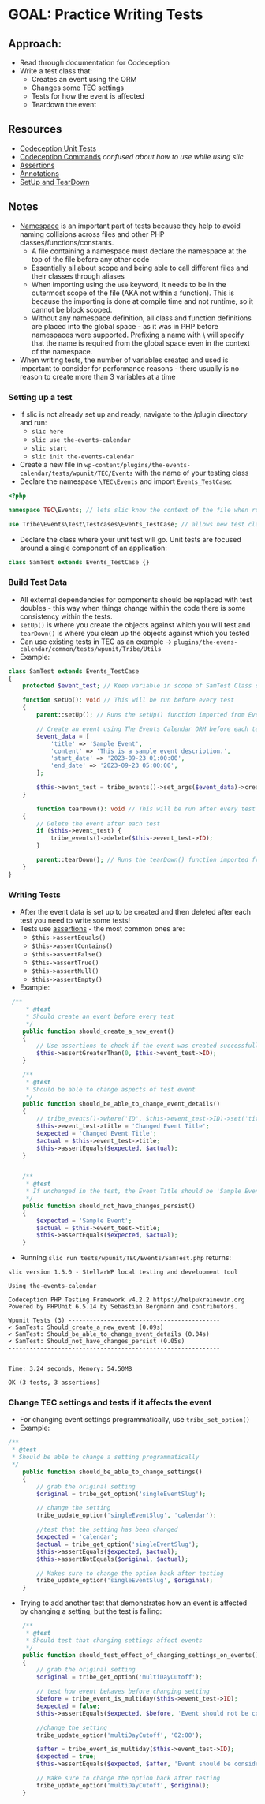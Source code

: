# GOAL: Practice Writing Tests

## Approach:

- Read through documentation for Codeception
- Write a test class that:
  - Creates an event using the ORM
  - Changes some TEC settings
  - Tests for how the event is affected
  - Teardown the event

## Resources

- [Codeception Unit Tests](https://codeception.com/docs/UnitTests)
- [Codeception Commands](https://codeception.com/docs/reference/Commands) _confused about how to use while using slic_
- [Assertions](https://docs.phpunit.de/en/8.5/assertions.html)
- [Annotations](https://docs.phpunit.de/en/8.5/annotations.html)
- [SetUp and TearDown](https://docs.phpunit.de/en/8.5/fixtures.html#more-setup-than-teardown)

## Notes

- [Namespace](https://www.php.net/manual/en/language.namespaces.php) is an important part of tests because they help to avoid naming collisions across files and other PHP classes/functions/constants.
  - A file containing a namespace must declare the namespace at the top of the file before any other code
  - Essentially all about scope and being able to call different files and their classes through aliases
  - When importing using the `use` keyword, it needs to be in the outermost scope of the file (AKA not within a function). This is because the importing is done at compile time and not runtime, so it cannot be block scoped.
  - Without any namespace definition, all class and function definitions are placed into the global space - as it was in PHP before namespaces were supported. Prefixing a name with \ will specify that the name is required from the global space even in the context of the namespace.
- When writing tests, the number of variables created and used is important to consider for performance reasons - there usually is no reason to create more than 3 variables at a time

### Setting up a test

- If slic is not already set up and ready, navigate to the /plugin directory and run:
  - `slic here`
  - `slic use the-events-calendar`
  - `slic start`
  - `slic init the-events-calendar`
- Create a new file in `wp-content/plugins/the-events-calendar/tests/wpunit/TEC/Events` with the name of your testing class
- Declare the namespace `\TEC\Events` and import `Events_TestCase`:

```php
<?php

namespace TEC\Events; // lets slic know the context of the file when running the tests

use Tribe\Events\Test\Testcases\Events_TestCase; // allows new test class to extend Events_TestCase, which extends Codeception's `WPTestCase`
```

- Declare the class where your unit test will go. Unit tests are focused around a single component of an application:

```php
class SamTest extends Events_TestCase {}
```

### Build Test Data

- All external dependencies for components should be replaced with test doubles - this way when things change within the code there is some consistency within the tests.
- `setUp()` is where you create the objects against which you will test and `tearDown()` is where you clean up the objects against which you tested
- Can use existing tests in TEC as an example -> `plugins/the-evens-calendar/common/tests/wpunit/Tribe/Utils`
- Example:

```php
class SamTest extends Events_TestCase
{
    protected $event_test; // Keep variable in scope of SamTest Class so it can be accessed as $this->event_test

    function setUp(): void // This will be run before every test
    {
        parent::setUp(); // Runs the setUp() function imported from Events_TestCase

        // Create an event using The Events Calendar ORM before each test
        $event_data = [
            'title' => 'Sample Event',
            'content' => 'This is a sample event description.',
            'start_date' => '2023-09-23 01:00:00',
            'end_date' => '2023-09-23 05:00:00',
        ];

        $this->event_test = tribe_events()->set_args($event_data)->create();
    }

        function tearDown(): void // This will be run after every test
    {
        // Delete the event after each test
        if ($this->event_test) {
            tribe_events()->delete($this->event_test->ID);
        }

        parent::tearDown(); // Runs the tearDown() function imported from Events_TestCase
    }
}
```

### Writing Tests

- After the event data is set up to be created and then deleted after each test you need to write some tests!
- Tests use [assertions](https://docs.phpunit.de/en/8.5/assertions.html) - the most common ones are:
  - `$this->assertEquals()`
  - `$this->assertContains()`
  - `$this->assertFalse()`
  - `$this->assertTrue()`
  - `$this->assertNull()`
  - `$this->assertEmpty()`
- Example:

```php
 /**
     * @test
     * Should create an event before every test
     */
    public function should_create_a_new_event()
    {
        // Use assertions to check if the event was created successfully
        $this->assertGreaterThan(0, $this->event_test->ID);
    }

    /**
     * @test
     * Should be able to change aspects of test event
     */
    public function should_be_able_to_change_event_details()
    {
        // tribe_events()->where('ID', $this->event_test->ID)->set('title', 'Changed Event Title')->save();
        $this->event_test->title = 'Changed Event Title';
        $expected = 'Changed Event Title';
        $actual = $this->event_test->title;
        $this->assertEquals($expected, $actual);
    }


    /**
     * @test
     * If unchanged in the test, the Event Title should be 'Sample Event'
     */
    public function should_not_have_changes_persist()
    {
        $expected = 'Sample Event';
        $actual = $this->event_test->title;
        $this->assertEquals($expected, $actual);
    }
```

- Running `slic run tests/wpunit/TEC/Events/SamTest.php` returns:

```
slic version 1.5.0 - StellarWP local testing and development tool

Using the-events-calendar

Codeception PHP Testing Framework v4.2.2 https://helpukrainewin.org
Powered by PHPUnit 6.5.14 by Sebastian Bergmann and contributors.

Wpunit Tests (3) -------------------------------------------
✔ SamTest: Should_create_a_new_event (0.09s)
✔ SamTest: Should_be_able_to_change_event_details (0.04s)
✔ SamTest: Should_not_have_changes_persist (0.05s)
------------------------------------------------------------


Time: 3.24 seconds, Memory: 54.50MB

OK (3 tests, 3 assertions)
```

### Change TEC settings and tests if it affects the event

- For changing event settings programmatically, use `tribe_set_option()`
- Example:

```php
/**
 * @test
 * Should be able to change a setting programmatically
 */
    public function should_be_able_to_change_settings()
    {
        // grab the original setting
        $original = tribe_get_option('singleEventSlug');

        // change the setting
        tribe_update_option('singleEventSlug', 'calendar');

        //test that the setting has been changed
        $expected = 'calendar';
        $actual = tribe_get_option('singleEventSlug');
        $this->assertEquals($expected, $actual);
        $this->assertNotEquals($original, $actual);

        // Makes sure to change the option back after testing
        tribe_update_option('singleEventSlug', $original);
    }
```

- Trying to add another test that demonstrates how an event is affected by changing a setting, but the test is failing:

```php
    /**
     * @test
     * Should test that changing settings affect events
     */
    public function should_test_effect_of_changing_settings_on_events()
    {
        // grab the original setting
        $original = tribe_get_option('multiDayCutoff');

        // test how event behaves before changing setting
        $before = tribe_event_is_multiday($this->event_test->ID);
        $expected = false;
        $this->assertEquals($expected, $before, 'Event should not be considered multiday before changing setting');

        //change the setting
        tribe_update_option('multiDayCutoff', '02:00');

        $after = tribe_event_is_multiday($this->event_test->ID);
        $expected = true;
        $this->assertEquals($expected, $after, 'Event should be considered multiday after changing setting'); // this is returning false

        // Make sure to change the option back after testing
        tribe_update_option('multiDayCutoff', $original);
    }
```
